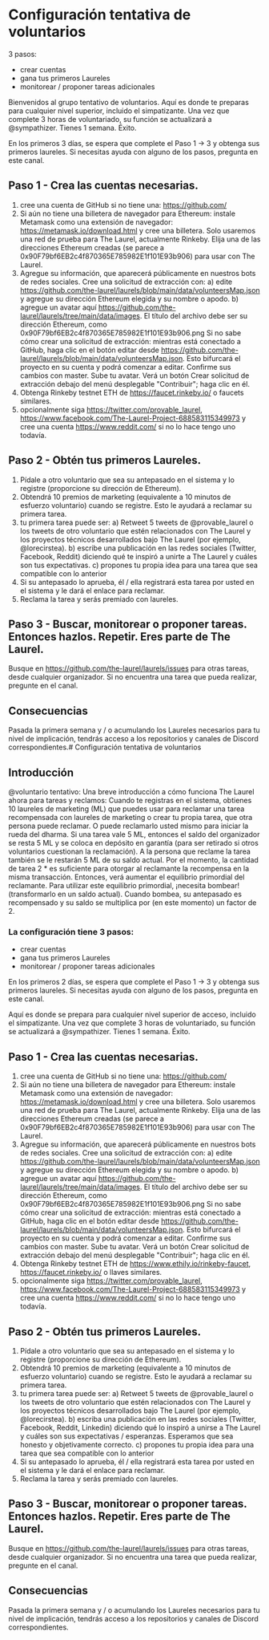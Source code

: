 # Configuración tentativa de voluntarios

3 pasos:

- crear cuentas
- gana tus primeros Laureles
- monitorear / proponer tareas adicionales

Bienvenidos al grupo tentativo de voluntarios.
Aquí es donde te preparas para cualquier nivel superior, incluido el simpatizante. Una vez que complete 3 horas de voluntariado, su función se actualizará a @sympathizer. Tienes 1 semana. Éxito.

En los primeros 3 días, se espera que complete el Paso 1 -> 3 y obtenga sus primeros laureles. Si necesitas ayuda con alguno de los pasos, pregunta en este canal.

## Paso 1 - Crea las cuentas necesarias.
1. cree una cuenta de GitHub si no tiene una: https://github.com/
2. Si aún no tiene una billetera de navegador para Ethereum: instale Metamask como una extensión de navegador: https://metamask.io/download.html y cree una billetera. Solo usaremos una red de prueba para The Laurel, actualmente Rinkeby. Elija una de las direcciones Ethereum creadas (se parece a 0x90F79bf6EB2c4f870365E785982E1f101E93b906) para usar con The Laurel.
3. Agregue su información, que aparecerá públicamente en nuestros bots de redes sociales. Cree una solicitud de extracción con:
  a) edite https://github.com/the-laurel/laurels/blob/main/data/volunteersMap.json y agregue su dirección Ethereum elegida y su nombre o apodo.
  b) agregue un avatar aquí https://github.com/the-laurel/laurels/tree/main/data/images. El título del archivo debe ser su dirección Ethereum, como 0x90F79bf6EB2c4f870365E785982E1f101E93b906.png
Si no sabe cómo crear una solicitud de extracción: mientras está conectado a GitHub, haga clic en el botón editar desde https://github.com/the-laurel/laurels/blob/main/data/volunteersMap.json. Esto bifurcará el proyecto en su cuenta y podrá comenzar a editar. Confirme sus cambios con master. Sube tu avatar. Verá un botón Crear solicitud de extracción debajo del menú desplegable "Contribuir"; haga clic en él.
4. Obtenga Rinkeby testnet ETH de https://faucet.rinkeby.io/ o faucets similares.
5. opcionalmente siga https://twitter.com/provable_laurel, https://www.facebook.com/The-Laurel-Project-688583115349973 y cree una cuenta https://www.reddit.com/ si no lo hace tengo uno todavía.

## Paso 2 - Obtén tus primeros Laureles.
1. Pídale a otro voluntario que sea su antepasado en el sistema y lo registre (proporcione su dirección de Ethereum).
2. Obtendrá 10 premios de marketing (equivalente a 10 minutos de esfuerzo voluntario) cuando se registre. Esto le ayudará a reclamar su primera tarea.
3. tu primera tarea puede ser:
    a) Retweet 5 tweets de @provable_laurel o los tweets de otro voluntario que estén relacionados con The Laurel y los proyectos técnicos desarrollados bajo The Laurel (por ejemplo, @lorecirstea).
    b) escribe una publicación en las redes sociales (Twitter, Facebook, Reddit) diciendo qué te inspiró a unirte a The Laurel y cuáles son tus expectativas.
    c) propones tu propia idea para una tarea que sea compatible con lo anterior
4. Si su antepasado lo aprueba, él / ella registrará esta tarea por usted en el sistema y le dará el enlace para reclamar.
5. Reclama la tarea y serás premiado con laureles.

## Paso 3 - Buscar, monitorear o proponer tareas. Entonces hazlos. Repetir. Eres parte de The Laurel.
Busque en https://github.com/the-laurel/laurels/issues para otras tareas, desde cualquier organizador.
Si no encuentra una tarea que pueda realizar, pregunte en el canal.

## Consecuencias
Pasada la primera semana y / o acumulando los Laureles necesarios para tu nivel de implicación, tendrás acceso a los repositorios y canales de Discord correspondientes.# Configuración tentativa de voluntarios

## Introducción

@voluntario tentativo:
Una breve introducción a cómo funciona The Laurel ahora para tareas y reclamos:
Cuando te registras en el sistema, obtienes 10 laureles de marketing (ML) que puedes usar para reclamar una tarea recompensada con laureles de marketing o crear tu propia tarea, que otra persona puede reclamar. O puede reclamarlo usted mismo para iniciar la rueda del dharma.
Si una tarea vale 5 ML, entonces el saldo del organizador se resta 5 ML y se coloca en depósito en garantía (para ser retirado si otros voluntarios cuestionan la reclamación). A la persona que reclame la tarea también se le restarán 5 ML de su saldo actual. Por el momento, la cantidad de tarea 2 * es suficiente para otorgar al reclamante la recompensa en la misma transacción. Entonces, verá aumentar el equilibrio primordial del reclamante.
Para utilizar este equilibrio primordial, ¡necesita bombear! (transformarlo en un saldo actual). Cuando bombea, su antepasado es recompensado y su saldo se multiplica por (en este momento) un factor de 2.

### La configuración tiene 3 pasos:

- crear cuentas
- gana tus primeros Laureles
- monitorear / proponer tareas adicionales

En los primeros 2 días, se espera que complete el Paso 1 -> 3 y obtenga sus primeros laureles. Si necesitas ayuda con alguno de los pasos, pregunta en este canal.

Aquí es donde se prepara para cualquier nivel superior de acceso, incluido el simpatizante. Una vez que complete 3 horas de voluntariado, su función se actualizará a @sympathizer. Tienes 1 semana. Éxito.


## Paso 1 - Crea las cuentas necesarias.
1. cree una cuenta de GitHub si no tiene una: https://github.com/
2. Si aún no tiene una billetera de navegador para Ethereum: instale Metamask como una extensión de navegador: https://metamask.io/download.html y cree una billetera. Solo usaremos una red de prueba para The Laurel, actualmente Rinkeby. Elija una de las direcciones Ethereum creadas (se parece a 0x90F79bf6EB2c4f870365E785982E1f101E93b906) para usar con The Laurel.
3. Agregue su información, que aparecerá públicamente en nuestros bots de redes sociales. Cree una solicitud de extracción con:
  a) edite https://github.com/the-laurel/laurels/blob/main/data/volunteersMap.json y agregue su dirección Ethereum elegida y su nombre o apodo.
  b) agregue un avatar aquí https://github.com/the-laurel/laurels/tree/main/data/images. El título del archivo debe ser su dirección Ethereum, como 0x90F79bf6EB2c4f870365E785982E1f101E93b906.png
Si no sabe cómo crear una solicitud de extracción: mientras está conectado a GitHub, haga clic en el botón editar desde https://github.com/the-laurel/laurels/blob/main/data/volunteersMap.json. Esto bifurcará el proyecto en su cuenta y podrá comenzar a editar. Confirme sus cambios con master. Sube tu avatar. Verá un botón Crear solicitud de extracción debajo del menú desplegable "Contribuir"; haga clic en él.
4. Obtenga Rinkeby testnet ETH de https://www.ethily.io/rinkeby-faucet, https://faucet.rinkeby.io/ o llaves similares.
5. opcionalmente siga https://twitter.com/provable_laurel, https://www.facebook.com/The-Laurel-Project-688583115349973 y cree una cuenta https://www.reddit.com/ si no lo hace tengo uno todavía.


## Paso 2 - Obtén tus primeros Laureles.
1. Pídale a otro voluntario que sea su antepasado en el sistema y lo registre (proporcione su dirección de Ethereum).
2. Obtendrá 10 premios de marketing (equivalente a 10 minutos de esfuerzo voluntario) cuando se registre. Esto le ayudará a reclamar su primera tarea.
3. tu primera tarea puede ser:
    a) Retweet 5 tweets de @provable_laurel o los tweets de otro voluntario que estén relacionados con The Laurel y los proyectos técnicos desarrollados bajo The Laurel (por ejemplo, @lorecirstea).
    b) escriba una publicación en las redes sociales (Twitter, Facebook, Reddit, Linkedin) diciendo qué lo inspiró a unirse a The Laurel y cuáles son sus expectativas / esperanzas. Esperamos que sea honesto y objetivamente correcto.
    c) propones tu propia idea para una tarea que sea compatible con lo anterior
4. Si su antepasado lo aprueba, él / ella registrará esta tarea por usted en el sistema y le dará el enlace para reclamar.
5. Reclama la tarea y serás premiado con laureles.


## Paso 3 - Buscar, monitorear o proponer tareas. Entonces hazlos. Repetir. Eres parte de The Laurel.
Busque en https://github.com/the-laurel/laurels/issues para otras tareas, desde cualquier organizador.
Si no encuentra una tarea que pueda realizar, pregunte en el canal.


## Consecuencias
Pasada la primera semana y / o acumulando los Laureles necesarios para tu nivel de implicación, tendrás acceso a los repositorios y canales de Discord correspondientes.